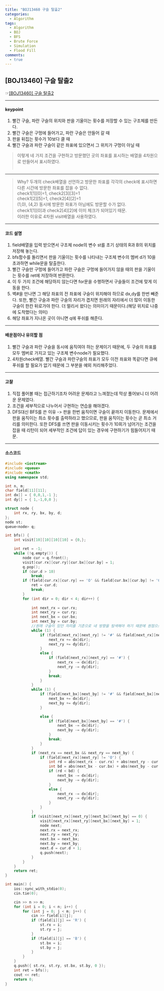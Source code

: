 ```yaml
---
title: "BOJ13460 구슬 탈출2"
categories:
  - Algorithm
tags:
  - Algorithm
  - BOJ
  - BFS
  - Brute Force
  - Simulation
  - Flood Fill
comments:
  - true
---
```


## [BOJ13460] 구슬 탈출2
 ☞[[BOJ13460] 구슬 탈출2](https://www.acmicpc.net/problem/13460)

---

#### keypoint
1. 빨간 구슬, 파란 구슬의 위치와 판을 기울이는 횟수를 저장할 수 있는 구조체를 만든다.
2. 빨간 구슬은 구멍에 들어가고, 파란 구슬은 안들어 갈 때
3. 판을 뒤집는 횟수가 10보다 클 때
4. 빨간 구슬과 파란 구슬이 같은 좌표에 있으면서 그 위치가 구멍이 아닐 때
>이렇게 네 가지 조건을 구현하고 방문했던 곳의 좌표를 표시하는 배열을 4차원으로 만들어서 표시하였다.<br><br>

---

>Why? 두개의 check배열을 선언하고 방문한 좌표를 각각의 check에 표시하면 다른 시간에 방문한 좌표를 잡을 수 없다.<br>
check1[1][0]=1, check2[3][3]=1<br>
check1[2][5]=1, check2[4][2]=1<br>
(1,0), (4,2) 동시에 방문한 좌표가 아님에도 방문할 수가 없다.<br>
check1[1][0]과 check2[4][2]에 이미 체크가 되어있기 때문.<br>
이러한 이유로 4차원 visit배열을 사용하였다.


---

#### 코드 설명

1. field배열을 입력 받으면서 구조체 node의 변수 st를 초기 상태의 R과 B의 위치를 저장해 놓는다. 
2. bfs함수를 돌리면서 판을 기울이는 횟수를 나타내는 구조체 변수의 멤버 d가 10을 초과하면 while문을 탈출한다. 
3. 빨간 구슬만 구멍에 들어가고 파란 구슬은 구멍에 들어가지 않을 때의 판을 기울이는 횟수를 ret에 저장하여 반환한다.
4. 이 두 가지 조건에 해당하지 않는다면 for문을 수행하면서 구슬들이 조건에 맞게 이동을 한다. 
5. 벽#을 만나면 그 해당 좌표의 전 좌표에 구슬이 위치해야 하므로 dx,dy를 한번 빼준다. 
또한, 빨간 구슬과 파란 구슬의 자리가 겹치면 원래의 자리에서 더 많이 이동한 구슬이 한칸 뒤로가야 한다. 더 멀리서 왔다는 의미이기 때문이다.(해당 위치로 나중에 도착했다는 의미) 
6. 해당 좌표가 지나온 곳이 아니면 q에 푸쉬를 해준다.

---

#### 배운점이나 유의할 점
1. 빨간 구슬과 파란 구슬을 동시에 움직여야 하는 문제이기 때문에, 두 구슬의 좌표를 모두 멤버로 가지고 있는 구조체 변수node가 필요했다.
2. 4차원check배열. 빨간 구슬과 파란구슬의 좌표가 모두 이전 좌표와 똑같다면 큐에 푸쉬를 할 필요가 없기 때문에 그 부분을 예외 처리해주었다. 

---

#### 고찰
1. 직접 풀어볼 때는 접근하기조차 어려운 문제라고 느껴졌는데 막상 풀어보니 더 어려운 문제였다.
2. 조건을 세부적으로 나누어서 구현하는 연습을 해야겠다.
3. DFS대신 BFS를 쓴 이유 -> 판을 한번 움직이면 구슬이 끝까지 이동한다. 문제에서 판을 움직이는 최소 횟수를 출력하라고 했으므로, 판을 움직이는 횟수는 곧 최소 거리를 의미한다. 또한 DFS를 쓰면 판을 이동시키는 횟수가 10회가 넘어가는 조건을 잡을 때 리턴이 되어 세부적인 조건에 답이 있는 경우에 구현하기가 힘들어지기 때문.

---

#### 소스코드
```cpp
#include <iostream>
#include <queue>
#include <cmath>
using namespace std;

int n, m;
char field[11][11];
int dx[] = { 0,0,1,-1 };
int dy[] = { 1,-1,0,0 };

struct node {
	int rx, ry, bx, by, d;
};
node st;
queue<node> q;

int bfs() {
	int visit[10][10][10][10] = {0,};

	int ret = -1;
	while (!q.empty()) {
		node cur = q.front();
		visit[cur.rx][cur.ry][cur.bx][cur.by] = 1;
		q.pop();
		if (cur.d > 10)
			break;
		if (field[cur.rx][cur.ry] == 'O' && field[cur.bx][cur.by] != 'O') {
			ret = cur.d;
			break;
		}
		for (int dir = 0; dir < 4; dir++) {
			
			int next_rx = cur.rx;
			int next_ry = cur.ry;
			int next_bx = cur.bx;
			int next_by = cur.by;
			//원래 구슬이 있던 자리를 기준으로 네 방향을 탐색해야 하기 때문에 원점으로 초기화를 시켜준다.
			while (1) {
				if (field[next_rx][next_ry] != '#' && field[next_rx][next_ry] != 'O') {
					next_rx += dx[dir];
					next_ry += dy[dir];
				}
				else {
					if (field[next_rx][next_ry] == '#') {
						next_rx -= dx[dir];
						next_ry -= dy[dir];
					}
					break;
				}
			}
			while (1) {
				if (field[next_bx][next_by] != '#' && field[next_bx][next_by] != 'O') {
					next_bx += dx[dir];
					next_by += dy[dir];
				}

				else {
					if (field[next_bx][next_by] == '#') {
						next_bx -= dx[dir];
						next_by -= dy[dir];
					}
					break;
				}
			}
			if (next_rx == next_bx && next_ry == next_by) {
				if (field[next_rx][next_ry] != 'O') {
					int rd = abs(next_rx - cur.rx) + abs(next_ry - cur.ry);
					int bd = abs(next_bx - cur.bx) + abs(next_by - cur.by);
					if (rd < bd) {
						next_bx -= dx[dir];
						next_by -= dy[dir];
					}
					else {
						next_rx -= dx[dir];
						next_ry -= dy[dir];
					}
				}
			}
			if (visit[next_rx][next_ry][next_bx][next_by] == 0) {
				visit[next_rx][next_ry][next_bx][next_by] = 1;
				node next;
				next.rx = next_rx;
				next.ry = next_ry;
				next.bx = next_bx;
				next.by = next_by;
				next.d = cur.d + 1;
				q.push(next);
			}
		}
	}
	return ret;
}

int main() {
	ios::sync_with_stdio(0);
	cin.tie(0);

	cin >> n >> m;
	for (int i = 0; i < n; i++) {
		for (int j = 0; j < m; j++) {
			cin >> field[i][j];
			if (field[i][j] == 'R') {
				st.rx = i;
				st.ry = j;
			}
			if (field[i][j] == 'B') {
				st.bx = i;
				st.by = j;
			}
		}
	}
	q.push({ st.rx, st.ry, st.bx, st.by, 0 });
	int ret = bfs();
	cout << ret;
	return 0;
}
```
